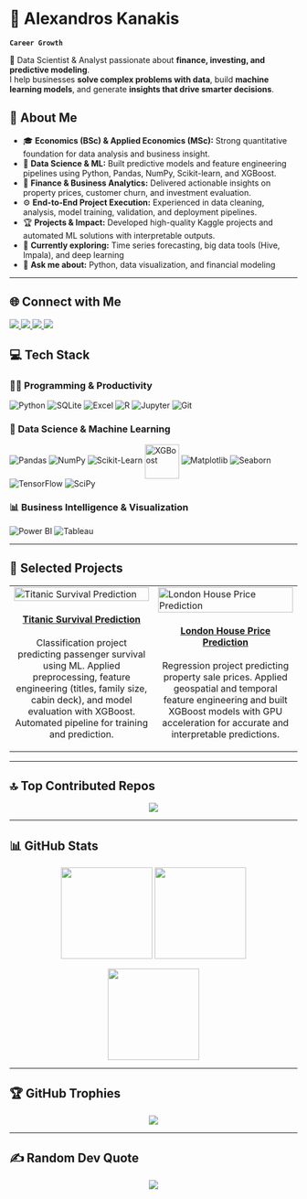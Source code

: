 # 🐂 Alexandros Kanakis

**`Career Growth`**  

🚀 Data Scientist & Analyst passionate about **finance, investing, and predictive modeling**.  
I help businesses **solve complex problems with data**, build **machine learning models**, and generate **insights that drive smarter decisions**.

## 💫 About Me
- 🎓 **Economics (BSc) & Applied Economics (MSc):** Strong quantitative foundation for data analysis and business insight.  
- 🧠 **Data Science & ML:** Built predictive models and feature engineering pipelines using Python, Pandas, NumPy, Scikit-learn, and XGBoost.  
- 💼 **Finance & Business Analytics:** Delivered actionable insights on property prices, customer churn, and investment evaluation.  
- ⚙️ **End-to-End Project Execution:** Experienced in data cleaning, analysis, model training, validation, and deployment pipelines.  
- 🏆 **Projects & Impact:** Developed high-quality Kaggle projects and automated ML solutions with interpretable outputs.  
- 🌱 **Currently exploring:** Time series forecasting, big data tools (Hive, Impala), and deep learning  
- 💬 **Ask me about:** Python, data visualization, and financial modeling  

---

## 🌐 Connect with Me
<a href="https://www.linkedin.com/in/alexandros-kanakis/" target="_blank">
  <img src="https://go-skill-icons.vercel.app/api/icons?i=linkedin" />
</a>
<a href="https://github.com/Akanakis1" target="_blank">
  <img src="https://go-skill-icons.vercel.app/api/icons?i=github"/>
</a>
<a href="https://www.kaggle.com/alexandroskanakis" target="_blank">
  <img src="https://go-skill-icons.vercel.app/api/icons?i=kaggle"/>
</a>
<a href="mailto:alexandroskanakis@gmail.com" target="_blank">
  <img src="https://go-skill-icons.vercel.app/api/icons?i=gmail"/>
</a>


## 💻 Tech Stack

### 🧑‍💻 Programming & Productivity
![Python](https://go-skill-icons.vercel.app/api/icons?i=python)
![SQLite](https://go-skill-icons.vercel.app/api/icons?i=sqlite)
![Excel](https://go-skill-icons.vercel.app/api/icons?i=excel)
![R](https://go-skill-icons.vercel.app/api/icons?i=r)
![Jupyter](https://go-skill-icons.vercel.app/api/icons?i=jupyter)
![Git](https://go-skill-icons.vercel.app/api/icons?i=git)

### 🤖 Data Science & Machine Learning
![Pandas](https://go-skill-icons.vercel.app/api/icons?i=pandas)
![NumPy](https://go-skill-icons.vercel.app/api/icons?i=numpy)
![Scikit-Learn](https://go-skill-icons.vercel.app/api/icons?i=scikitlearn)
<img src="https://upload.wikimedia.org/wikipedia/commons/5/58/XGBoost_logo.svg" alt="XGBoost" width="60" height="60" style="vertical-align:middle;">
![Matplotlib](https://go-skill-icons.vercel.app/api/icons?i=matplotlib)
![Seaborn](https://go-skill-icons.vercel.app/api/icons?i=seaborn)
![TensorFlow](https://go-skill-icons.vercel.app/api/icons?i=tensorflow)
![SciPy](https://go-skill-icons.vercel.app/api/icons?i=scipy)

### 📊 Business Intelligence & Visualization
![Power BI](https://go-skill-icons.vercel.app/api/icons?i=pbi)
![Tableau](https://go-skill-icons.vercel.app/api/icons?i=tableau)

---

## 📂 Selected Projects  

<table>
<tr>
<td width="50%">
  <a href="https://github.com/Akanakis1/Titanic_Machine_Learning_from_Disaster">
    <img src="PROJECT_IMAGE_1" alt="Titanic Survival Prediction" width="100%">
    <h4 align="center">Titanic Survival Prediction</h4>
  </a>
  <p align="center">
    Classification project predicting passenger survival using ML. Applied preprocessing, feature engineering (titles, family size, cabin deck), and model evaluation with XGBoost. Automated pipeline for training and prediction.
  </p>
</td>
<td width="50%">
  <a href="https://github.com/Akanakis1/London_House_Price_Prediction">
    <img src="PROJECT_IMAGE_2" alt="London House Price Prediction" width="100%">
    <h4 align="center">London House Price Prediction</h4>
  </a>
  <p align="center">
    Regression project predicting property sale prices. Applied geospatial and temporal feature engineering and built XGBoost models with GPU acceleration for accurate and interpretable predictions.
  </p>
</td>
</tr>
</table>

---

## 🔝 Top Contributed Repos  
<p align="center">
  <img src="https://github-contributor-stats.vercel.app/api?username=Akanakis1&limit=5&theme=dark&combine_all_yearly_contributions=true" />
</p>

---

## 📊 GitHub Stats  
<p align="center">
  <img src="https://github-readme-stats.vercel.app/api?username=Akanakis1&theme=dark&hide_border=true&include_all_commits=true&count_private=true" height="160"/>
  <img src="https://nirzak-streak-stats.vercel.app/?user=Akanakis1&theme=dark&hide_border=true" height="160"/>
</p>

<p align="center">
  <img src="https://github-readme-stats.vercel.app/api/top-langs/?username=Akanakis1&theme=dark&hide_border=true&layout=compact" height="160"/>
</p>

---

## 🏆 GitHub Trophies  
<p align="center">
  <img src="https://github-profile-trophy.vercel.app/?username=Akanakis1&theme=darkhub&no-frame=true&no-bg=true&margin-w=4" />
</p>

---

## ✍️ Random Dev Quote  
<p align="center">
  <img src="https://quotes-github-readme.vercel.app/api?type=horizontal&theme=radical" />
</p>
